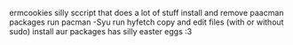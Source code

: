 ermcookies silly sccript that does a lot of stuff
install and remove paacman packages
run pacman -Syu
run hyfetch
copy and edit files (with or without sudo)
install aur packages
has silly easter eggs :3
